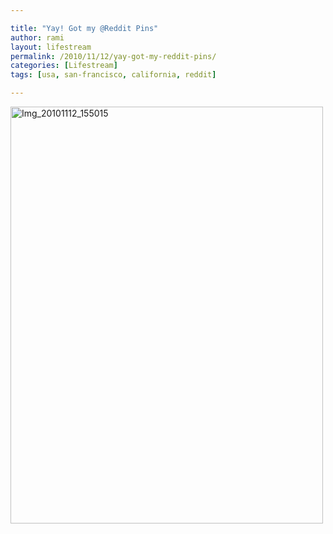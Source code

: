 ```yaml
---

title: "Yay! Got my @Reddit Pins"
author: rami
layout: lifestream 
permalink: /2010/11/12/yay-got-my-reddit-pins/
categories: [Lifestream]
tags: [usa, san-francisco, california, reddit]

---
```


<div class='p_embed p_image_embed'>
  <a href="http://139.59.20.41/wp-content/uploads/2011/12/img_20101112_155015-scaled-1000.jpg"><img alt="Img_20101112_155015" height="667" src="http://139.59.20.41/wp-content/uploads/2011/12/img_20101112_155015-scaled-1000.jpg?w=225" width="500" /></a>
</div>
